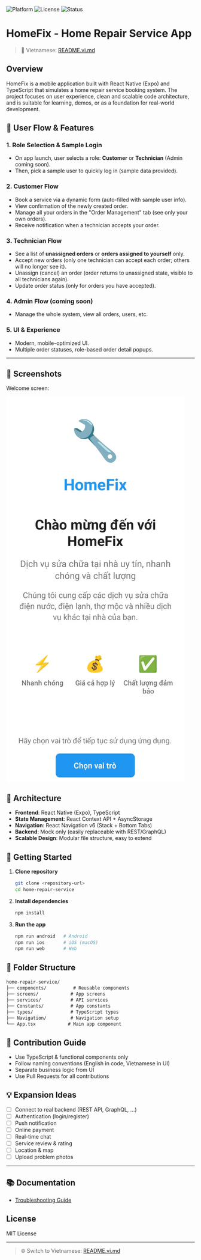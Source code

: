 


![Platform](https://img.shields.io/badge/platform-React%20Native-blue)
![License](https://img.shields.io/badge/license-MIT-green)
![Status](https://img.shields.io/badge/status-beta-orange)


# HomeFix - Home Repair Service App

> 📖 Vietnamese: [README.vi.md](./README.vi.md)

## Overview
HomeFix is a mobile application built with React Native (Expo) and TypeScript that simulates a home repair service booking system. The project focuses on user experience, clean and scalable code architecture, and is suitable for learning, demos, or as a foundation for real-world development.


## 🔑 User Flow & Features

### 1. Role Selection & Sample Login
- On app launch, user selects a role: **Customer** or **Technician** (Admin coming soon).
- Then, pick a sample user to quickly log in (sample data provided).

### 2. Customer Flow
- Book a service via a dynamic form (auto-filled with sample user info).
- View confirmation of the newly created order.
- Manage all your orders in the "Order Management" tab (see only your own orders).
- Receive notification when a technician accepts your order.

### 3. Technician Flow
- See a list of **unassigned orders** or **orders assigned to yourself** only.
- Accept new orders (only one technician can accept each order; others will no longer see it).
- Unassign (cancel) an order (order returns to unassigned state, visible to all technicians again).
- Update order status (only for orders you have accepted).

### 4. Admin Flow (coming soon)
- Manage the whole system, view all orders, users, etc.

### 5. UI & Experience
- Modern, mobile-optimized UI.
- Multiple order statuses, role-based order detail popups.

---

## 📱 Screenshots

Welcome screen:

![Welcome Screen](./App%20Welcome.jpg)

<!-- Add more screenshots here if available -->

## 🧱 Architecture

- **Frontend**: React Native (Expo), TypeScript
- **State Management**: React Context API + AsyncStorage
- **Navigation**: React Navigation v6 (Stack + Bottom Tabs)
- **Backend**: Mock only (easily replaceable with REST/GraphQL)
- **Scalable Design**: Modular file structure, easy to extend

## 🚀 Getting Started

1. **Clone repository**
   ```bash
   git clone <repository-url>
   cd home-repair-service
   ```
2. **Install dependencies**
   ```bash
   npm install
   ```
3. **Run the app**
   ```bash
   npm run android   # Android
   npm run ios       # iOS (macOS)
   npm run web       # Web
   ```

## 📂 Folder Structure

```
home-repair-service/
├── components/          # Reusable components
├── screens/            # App screens
├── services/           # API services
├── Constants/          # App constants
├── types/              # TypeScript types
├── Navigation/         # Navigation setup
└── App.tsx            # Main app component
```

## 🤝 Contribution Guide

- Use TypeScript & functional components only
- Follow naming conventions (English in code, Vietnamese in UI)
- Separate business logic from UI
- Use Pull Requests for all contributions

## 💡 Expansion Ideas

- [ ] Connect to real backend (REST API, GraphQL, ...)
- [ ] Authentication (login/register)
- [ ] Push notification
- [ ] Online payment
- [ ] Real-time chat
- [ ] Service review & rating
- [ ] Location & map
- [ ] Upload problem photos

---

## 📚 Documentation

- [Troubleshooting Guide](./docs/Troubleshooting.md)

## License

MIT License

---

> 🌐 Switch to Vietnamese: [README.vi.md](./README.vi.md)